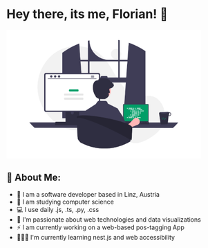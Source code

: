 # Hey there, its me, Florian! 👋
![](assets/header-image.png)


## 🤠 About Me:
- 🏦 I am a software developer based in Linz, Austria
- 📖 I am studying computer science 
- 💻 I use daily .js, .ts, .py, .css
- 🚀 I'm passionate about web technologies and data visualizations 
- ⚡ I am currently working on a web-based pos-tagging App
- 👨🏼‍🎓 I'm currently learning nest.js and web accessibility


<!---
## 🚧 My latest Projects
- [📓 Markdown Editor]()
- [🧮 Invoice Management System]()
- [💻 Personal Website]()
- [🗺️ Country Explorer]()

---!>
